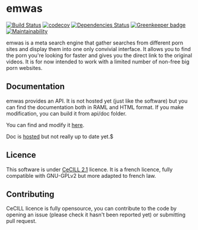 # emwas

[![Build Status](https://travis-ci.org/fabienleite/emwas.svg?branch=master)](https://travis-ci.org/fabienleite/emwas)
[![codecov](https://codecov.io/gh/fabienleite/emwas/branch/master/graph/badge.svg)](https://codecov.io/gh/fabienleite/emwas)
[![Dependencies Status](https://david-dm.org/fabienleite/emwas/status.svg)](https://david-dm.org/fabienleite/emwas) [![Greenkeeper badge](https://badges.greenkeeper.io/fabienleite/emwas.svg)](https://greenkeeper.io/)
[![Maintainability](https://api.codeclimate.com/v1/badges/8f0a31191ae6c3cf8cdb/maintainability)](https://codeclimate.com/github/fabienleite/emwas/maintainability)

emwas is a meta search engine that gather searches from different porn sites and display them into one only convivial interface. It allows you to find the porn you're looking for faster and gives you the direct link to the original videos. It is for now intended to work with a limited number of non-free big porn websites.

## Documentation

emwas provides an API. It is not hosted yet (just like the software) but you can find the documentation both in RAML and HTML format. If you make modification, you can build it from api/doc folder.

You can find and modify it [here](https://github.com/fabienleite/emwas-doc).

Doc is [hosted](https://fabienleite.github.io/emwas-doc/) but not really up to date yet.$

## Licence

This software is under [CeCILL 2.1](http://www.cecill.info/licences.en.html) licence. It is a french licence, fully compatible with GNU-GPLv2 but more adapted to french law.

## Contributing

CeCILL licence is fully opensource, you can contribute to the code by opening an issue (please check it hasn't been reported yet) or submitting pull request.
